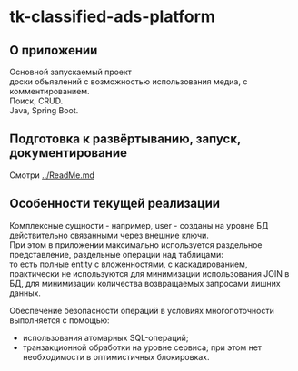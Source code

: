 # tk-classified-ads-platform

## О приложении

Основной запускаемый проект  
доски объявлений с возможностью использования медиа, с комментированием.  
Поиск, CRUD.  
Java, Spring Boot.

## Подготовка к развёртыванию, запуск, документирование

Смотри [../ReadMe.md](https://github.com/taker1974/tk-classified-ads-platform-app/blob/main/ReadMe.md)

## Особенности текущей реализации

Комплексные сущности - например, user - созданы на уровне БД действительно связанными через внешние ключи.  
При этом в приложении максимально используется раздельное представление, раздельные операции над таблицами:  
то есть полные entity с вложенностями, с каскадированием, практически не используются для минимизации использования JOIN в БД, для минимизации количества возвращаемых запросами лишних данных.

Обеспечение безопасности операций в условиях многопоточности выполняется с помощью:

- использования атомарных SQL-операций;
- транзакционной обработки на уровне сервиса; при этом нет необходимости в оптимистичных блокировках.
